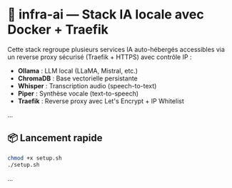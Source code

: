 # 🧠 infra-ai — Stack IA locale avec Docker + Traefik

Cette stack regroupe plusieurs services IA auto-hébergés accessibles via un reverse proxy sécurisé (Traefik + HTTPS) avec contrôle IP :

- **Ollama** : LLM local (LLaMA, Mistral, etc.)
- **ChromaDB** : Base vectorielle persistante
- **Whisper** : Transcription audio (speech-to-text)
- **Piper** : Synthèse vocale (text-to-speech)
- **Traefik** : Reverse proxy avec Let's Encrypt + IP Whitelist

...

## 📦 Lancement rapide

```bash
chmod +x setup.sh
./setup.sh
```

...
